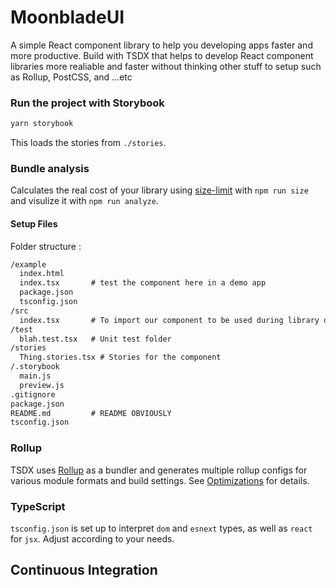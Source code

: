 # MoonbladeUI

A simple React component library to help you developing apps faster and more productive. Build with TSDX that
helps to develop React component libraries more realiable and faster without thinking other stuff to setup 
such as Rollup, PostCSS, and ...etc

### Run the project with Storybook
```bash
yarn storybook
```
This loads the stories from `./stories`.

### Bundle analysis

Calculates the real cost of your library using [size-limit](https://github.com/ai/size-limit) with `npm run size` and visulize it with `npm run analyze`.

#### Setup Files

Folder structure :

```txt
/example
  index.html
  index.tsx       # test the component here in a demo app
  package.json
  tsconfig.json
/src
  index.tsx       # To import our component to be used during library deployment and the places we develop our component
/test
  blah.test.tsx   # Unit test folder 
/stories
  Thing.stories.tsx # Stories for the component
/.storybook
  main.js
  preview.js
.gitignore
package.json
README.md         # README OBVIOUSLY
tsconfig.json
```

### Rollup

TSDX uses [Rollup](https://rollupjs.org) as a bundler and generates multiple rollup configs for various module formats and build settings. See [Optimizations](#optimizations) for details.

### TypeScript

`tsconfig.json` is set up to interpret `dom` and `esnext` types, as well as `react` for `jsx`. Adjust according to your needs.

## Continuous Integration